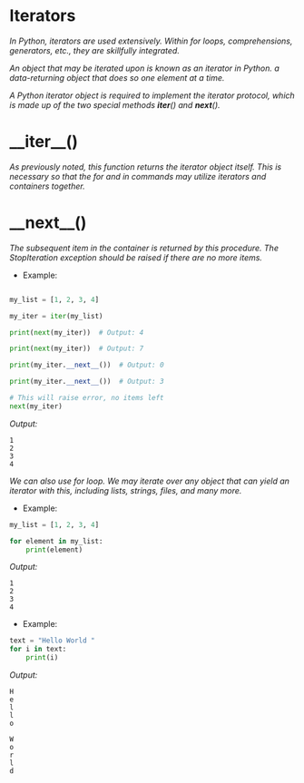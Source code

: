 # Iterators

_In Python, iterators are used extensively. Within for loops, comprehensions, generators, etc.,
they are skillfully integrated._

_An object that may be iterated upon is known as an iterator in Python. a data-returning object
that does so one element at a time._

_A Python iterator object is required to implement the iterator protocol, which is made up of the two special methods
__iter__() and __next__()._

# \_\_iter__()

_As previously noted, this function returns the iterator object itself. This is necessary so that the for and in
commands may utilize iterators and containers together._

# \_\_next__()

_The subsequent item in the container is returned by this procedure. The StopIteration exception should be
raised if there are no more items._

+ Example:

```python

my_list = [1, 2, 3, 4]

my_iter = iter(my_list)

print(next(my_iter))  # Output: 4

print(next(my_iter))  # Output: 7

print(my_iter.__next__())  # Output: 0

print(my_iter.__next__())  # Output: 3

# This will raise error, no items left
next(my_iter)
```

_Output:_

```
1
2
3
4

```

_We can also use for loop. We may iterate over any object that can yield an iterator with this, including lists,
strings, files, and many more._

+ Example:

```python
my_list = [1, 2, 3, 4]

for element in my_list:
    print(element)

```

_Output:_

```
1
2
3
4
```

+ Example:

```python
text = "Hello World "
for i in text:
    print(i)

```

_Output:_

```
H
e
l
l
o  

W
o
r
l
d
```